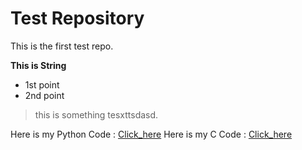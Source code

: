# Test Repository

This is the first test repo.

**This is String**

* 1st point
* 2nd point

> this is something tesxttsdasd.

Here is my Python Code : [Click_here](/test.py)
Here is my C Code : [Click_here](/code.c)

